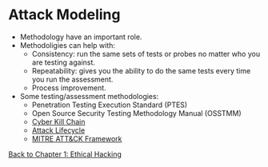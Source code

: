 # Attack Modeling
- Methodology have an important role.
- Methodoligies can help with:
	- Consistency: run the same sets of tests or probes no matter who you are testing against.
	- Repeatability: gives you the ability to do the same tests every time you run the assessment.
	- Process improvement.
- Some testing/assessment methodologies:
	- Penetration Testing Execution Standard (PTES)
	- Open Source Security Testing Methodology Manual (OSSTMM)
	- [Cyber Kill Chain](cyber-kill-chain.md)
	- [Attack Lifecycle](attack-lifecycle.md)
	- [MITRE ATT&CK Framework](mitre-attack-framework.md)

[Back to Chapter 1: Ethical Hacking](my-ceh-v12-notes.md#chapter%201%20ethical%20hacking)